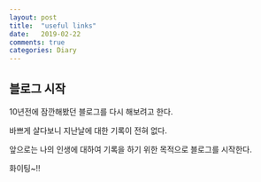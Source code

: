 ```yaml
---
layout: post
title:  "useful links"
date:   2019-02-22
comments: true
categories: Diary
---
```

## 블로그 시작
10년전에 잠깐해봤던 블로그를 다시 해보려고 한다.

바쁘게 살다보니 지난날에 대한 기록이 전혀 없다.

앞으로는 나의 인생에 대하여 기록을 하기 위한 목적으로 블로그를 시작한다.

화이팅~!!
